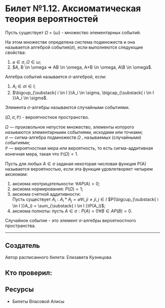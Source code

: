 # Билет №1.12. Аксиоматическая теория вероятностей

Пусть существует  $\Omega$ = {$\omega$} - множество элементарных событий.

На этом множестве определена система подмножеств и она называется алгеброй события($\sigma$), если выполняются следующие свойства:
  1. $\varnothing \in \sigma, \Omega \in \omega$;
  2. $A, B \in \omega => AB \in \omega, A+B \in \omega, A\B \in \omega$.

Алгебра событий называется $\sigma$-алгеброй, если:
  1. ${A_i} \in \sigma   i \in I$;
  2. $\bigcup_{\substack{ i \in I }}A_i \in \sigma, \bigcap_{\substack{ i \in I }}A_i \in \sigma$.

Элемента $\sigma$-алгебры называются случайными событиями.

$(\Omega, \sigma,	{\displaystyle \mathbb {P}})$ - вероятностное пространство.

$\Omega$  — произвольное непустое множество, элементы которого называются элементарными событиями, исходами или точками;  
$\sigma$ — сигма-алгебра подмножеств ${\displaystyle \Omega }$ , называемых (случайными) событиями;  
${\displaystyle \mathbb {P} }$  — вероятностная мера или вероятность, то есть сигма-аддитивная конечная мера, такая что ${\displaystyle \mathbb {P} (\Omega )=1}$.

Пусть для любых $A \in \sigma$ заданая некоторая числовая функция P(A) называется вероятностью, если эта функция удовлетворяет четырем аксиомам:
  1. аксиома неотрицательности: $\forall A P(A) > 0$;
  2. аксиома нормирования: $P(\Omega) = 1$;
  3. аксиома счетной аддитивности:\
     Пусть существует ${A_i} : A_i * A_j = \varnothing \forall i,j i \neq j i,j \in I$
     $P(\bigcup_{\substack{ i \in I }}A_i) = \sum_{\substack{ i \in I }}P(A_i)$;
  4. аксиома полноты: пусть $A \in \sigma : P(A) = 0 \forall B \in A P(B) = 0$.

Случайное событие - это элемент $\sigma$-алгебры вероятностного пространства.

---
## Создатель

Автор расписанного билета: Елизавета Кузнецова

Кто проверил:
- 

## Ресурсы
- Билеты Власовой Алисы
